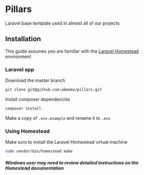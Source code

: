 # Pillars

Laravel base template used in almost all of our projects

## Installation

This guide assumes you are familiar with the [Laravel Homestead](https://laravel.com/docs/homestead) environment

### Laravel app
Download the master branch

```bash
git clone git@github.com:akmomx/pillars.git
```

Install composer dependencies

```bash
composer install
```

Make a copy of `.env.example` and rename it to `.env`

### Using Homestead

Make sure to install the Laravel Homestead virtual machine

```bash
sudo vendor/bin/homestead make
```

##### Windows user may need to review detailed instructions on the Homestead documentation


